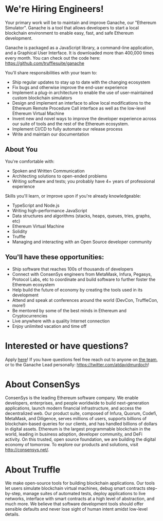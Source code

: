 # We're Hiring Engineers!

Your primary work will be to maintain and improve Ganache, our "Ethereum Simulator". Ganache is a tool that allows developers to start a local blockchain environment to enable easy, fast, and safe Ethereum development.

Ganache is packaged as a JavaScript library, a command-line application, and a Graphical User Interface. It is downloaded more than 400,000 times every month. You can check out the code here: https://github.com/trufflesuite/ganache

You'll share responsibilities with your team to:

 * Ship regular updates to stay up to date with the changing ecosystem
 * Fix bugs and otherwise improve the end-user experience
 * Implement a plug-in architecture to enable the use of user-maintained custom blockchain simulators
 * Design and implement an interface to allow local modifications to the Ethereum Remote Procedure Call interface as well as the low-level Ethereum Virtual Machine
 * Invent new and novel ways to improve the developer experience across our suite of tools and the rest of the Ethereum ecosystem.
 * Implement CI/CD to fully automate our release process
 * Write and maintain our documentation

 ## About You

You're comfortable with:
 * Spoken and Written Communication
 * Architecting solutions to open-ended problems
 * Writing software and tests; you probably have 4+ years of professional experience

Skills you'll learn, or improve upon if you're already knowledgeable:

 * TypeScript and Node.js
 * Writing high-performance JavaScript
 * Data structures and algorithms (stacks, heaps, queues, tries, graphs, etc)
 * Ethereum Virtual Machine
 * Solidity
 * Truffle
 * Managing and interacting with an Open Source developer community

## You'll have these opportunities:

 * Ship software that reaches 100s of thousands of developers
 * Connect with ConsenSys engineers from MetaMask, Infura, Pegasys, Protocol Labs, etc to coordinate and build software to further foster the Ethereum ecosystem
 * Help build the future of economy by creating the tools used in its development
 * Attend and speak at conferences around the world (DevCon, TruffleCon, more!)
 * Be mentored by some of the best minds in Ethereum and Cryptocurrencies
 * Live anywhere with a quality Internet connection
 * Enjoy unlimited vacation and time off


# Interested or have questions?

Apply [here](https://consensys.net/open-roles/3207879/)! If you have questions feel free reach out to anyone on [the team](https://www.trufflesuite.com/staff), or to the Ganache Lead personally: https://twitter.com/atdavidmurdoch!

# About ConsenSys

ConsenSys is the leading Ethereum software company. We enable developers, enterprises, and people worldwide to build next-generation applications, launch modern financial infrastructure, and access the decentralized web. Our product suite, composed of Infura, Quorum, Codefi, MetaMask, and Diligence, serves millions of users, supports billions of blockchain-based queries for our clients, and has handled billions of dollars in digital assets. Ethereum is the largest programmable blockchain in the world, leading in business adoption, developer community, and DeFi activity. On this trusted, open source foundation, we are building the digital economy of tomorrow. To explore our products and solutions, visit http://consensys.net/.


# About Truffle
We make open-source tools for building blockchain applications. Our tools let users simulate blockchain virtual machines, debug smart contracts step-by-step, manage suites of automated tests, deploy applications to live networks, interface with smart contracts at a high level of abstraction, and much more. We believe that software development tools should offer sensible defaults and never lose sight of human intent amidst low-level details.
